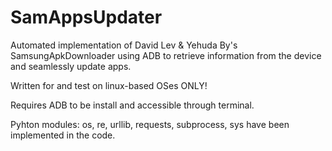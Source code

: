 # SamAppsUpdater
Automated implementation of David Lev &amp; Yehuda By's SamsungApkDownloader using ADB to retrieve information from the device and seamlessly update apps.

Written for and test on linux-based OSes ONLY!

Requires ADB to be install and accessible through terminal.

Pyhton modules: os, re, urllib, requests, subprocess, sys have been implemented in the code.
